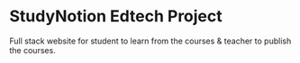 # StudyNotion Edtech Project
Full stack website for student to learn from the courses & teacher to publish the courses.
